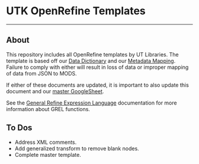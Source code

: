 # UTK OpenRefine Templates

---

## About

This repository includes all OpenRefine templates by UT Libraries.  The template is based off our 
[Data Dictionary](https://wiki.lib.utk.edu/display/DLP/UTK+Data+Dictionary) and our 
[Metadata Mapping](https://wiki.lib.utk.edu/display/DLP/UTK+MODS+Mapping). Failure to comply with either will result in
loss of data or improper mapping of data from JSON to MODS.

If either of these documents are updated, it is important to also update this document and our 
[master GoogleSheet](https://docs.google.com/spreadsheets/d/1i8rFqPJTOlriqWSxjXgdHvcQ-bn87Wax0SExwK5k648/edit).

See the [General Refine Expression Language](https://github.com/OpenRefine/OpenRefine/wiki/General-Refine-Expression-Language)
documentation for more information about GREL functions.

## To Dos

* Address XML comments.
* Add generalized transform to remove blank nodes.
* Complete master template.